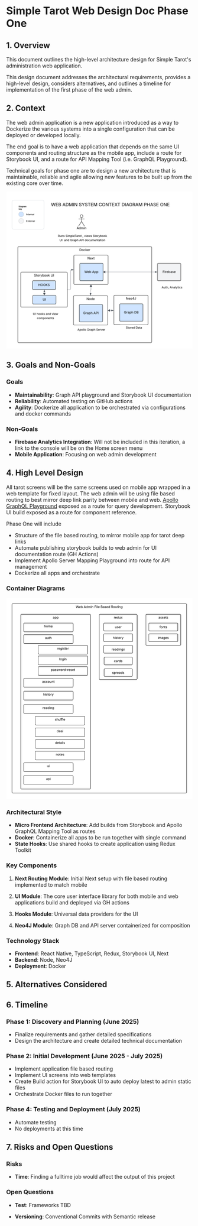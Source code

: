 # Simple Tarot Web Design Doc Phase One

## 1. Overview

This document outlines the high-level architecture design for Simple Tarot's administration web application.

This design document addresses the architectural requirements, provides a high-level design, considers alternatives, and outlines a timeline for implementation of the first phase of the web admin.

## 2. Context

The web admin application is a new application introduced as a way to Dockerize the various systems into a single configuration that can be deployed or developed locally.

The end goal is to have a web application that depends on the same UI components and routing structure as the mobile app, include a route for Storybook UI, and a route for API Mapping Tool (i.e. GraphQL Playground).

Technical goals for phase one are to design a new architecture that is maintainable, reliable and agile allowing new features to be built up from the existing core over time. 

![System Context Phase One](../assets/web_admin_system_context_p1.png)


## 3. Goals and Non-Goals

### Goals

- **Maintainability**: Graph API playground and Storybook UI documentation
- **Reliability**: Automated testing on GitHub actions
- **Agility**: Dockerize all application to be orchestrated via configurations and docker commands

### Non-Goals

- **Firebase Analytics Integration**: Will not be included in this iteration, a link to the console will be on the Home screen menu
- **Mobile Application**: Focusing on web admin development

## 4. High Level Design

All tarot screens will be the same screens used on mobile app wrapped in a web template for fixed layout. The web admin will be using file based routing to best mirror deep link parity between mobile and web. [Apollo GraphQL Playground](https://www.apollographql.com/docs/graphos/connectors/tooling/mapping-playground) exposed as a route for query development. Storybook UI build exposed as a route for component reference.


Phase One will include 
- Structure of the file based routing, to mirror mobile app for tarot deep links
- Automate publishing storybook builds to web admin for UI documentation route (GH Actions)
- Implement Apollo Server Mapping Playground into route for API management
- Dockerize all apps and orchestrate

### Container Diagrams

![File Based Routing](../assets/web_file_based_routing.png)

### Architectural Style

- **Micro Frontend Architecture**: Add builds from Storybook and Apollo GraphQL Mapping Tool as routes
- **Docker**: Containerize all apps to be run together with single command
- **State Hooks**: Use shared hooks to create application using Redux Toolkit

### Key Components

1. **Next Routing Module**: Initial Next setup with file based routing implemented to match mobile

2. **UI Module**: The core user interface library for both mobile and web applications build and deployed via GH actions

3. **Hooks Module**: Universal data providers for the UI

4. **Neo4J Module**: Graph DB and API server containerized for composition

### Technology Stack

- **Frontend**: React Native, TypeScript, Redux, Storybook UI, Next
- **Backend**: Node, Neo4J
- **Deployment**: Docker

## 5. Alternatives Considered

## 6. Timeline

### Phase 1: Discovery and Planning (June 2025)

- Finalize requirements and gather detailed specifications
- Design the architecture and create detailed technical documentation

### Phase 2: Initial Development (June 2025 - July 2025)

- Implement application file based routing
- Implement UI screens into web templates
- Create Build action for Storybook UI to auto deploy latest to admin static files
- Orchestrate Docker files to run together

### Phase 4: Testing and Deployment (July 2025)

- Automate testing
- No deployments at this time

## 7. Risks and Open Questions

### Risks

- **Time**: Finding a fulltime job would affect the output of this project 

### Open Questions

- **Test**: Frameworks TBD

- **Versioning**: Conventional Commits with Semantic release
